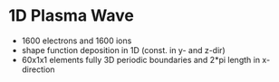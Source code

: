 # 1D Plasma Wave
- 1600 electrons and 1600 ions
- shape function deposition in 1D (const. in y- and z-dir)
- 60x1x1 elements fully 3D periodic boundaries and 2*pi length in x-direction

